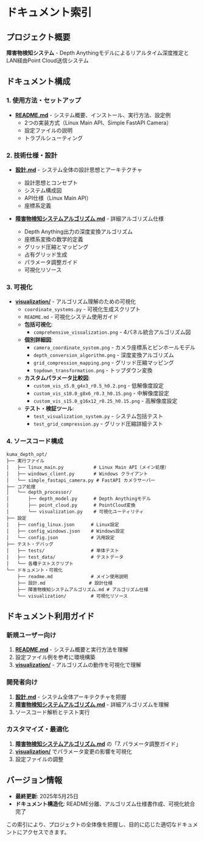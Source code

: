# ドキュメント索引

## プロジェクト概要

**障害物検知システム** - Depth Anythingモデルによるリアルタイム深度推定とLAN経由Point Cloud送信システム

## ドキュメント構成

### 1. 使用方法・セットアップ

- **[README.md](readme.md)** - システム概要、インストール、実行方法、設定例
  - 2つの実装方式（Linux Main API、Simple FastAPI Camera）
  - 設定ファイルの説明
  - トラブルシューティング

### 2. 技術仕様・設計

- **[設計.md](設計.md)** - システム全体の設計思想とアーキテクチャ
  - 設計思想とコンセプト
  - システム構成図
  - API仕様（Linux Main API）
  - 座標系定義

- **[障害物検知システムアルゴリズム.md](障害物検知システムアルゴリズム.md)** - 詳細アルゴリズム仕様
  - Depth Anything出力の深度変換アルゴリズム
  - 座標系変換の数学的定義
  - グリッド圧縮とマッピング
  - 占有グリッド生成
  - パラメータ調整ガイド
  - 可視化リソース

### 3. 可視化

- **[visualization/](visualization/)** - アルゴリズム理解のための可視化
  - `coordinate_systems.py` - 可視化生成スクリプト
  - `README.md` - 可視化システム使用ガイド
  - **包括可視化**:
    - `comprehensive_visualization.png` - 4パネル統合アルゴリズム図
  - **個別詳細図**:
    - `camera_coordinate_system.png` - カメラ座標系とピンホールモデル
    - `depth_conversion_algorithm.png` - 深度変換アルゴリズム
    - `grid_compression_mapping.png` - グリッド圧縮マッピング
    - `topdown_transformation.png` - トップダウン変換
  - **カスタムパラメータ比較図**:
    - `custom_vis_s5.0_g4x3_r0.5_h0.2.png` - 低解像度設定
    - `custom_vis_s10.0_g8x6_r0.3_h0.15.png` - 中解像度設定
    - `custom_vis_s15.0_g16x12_r0.25_h0.15.png` - 高解像度設定
  - **テスト・検証ツール**:
    - `test_visualization_system.py` - システム包括テスト
    - `test_grid_compression.py` - グリッド圧縮詳細テスト

### 4. ソースコード構成

```
kuma_depth_opt/
├── 実行ファイル
│   ├── linux_main.py           # Linux Main API（メイン処理）
│   ├── windows_client.py       # Windows クライアント
│   └── simple_fastapi_camera.py # FastAPI カメラサーバー
├── コア処理
│   └── depth_processor/
│       ├── depth_model.py      # Depth Anythingモデル
│       ├── point_cloud.py      # PointCloud変換
│       └── visualization.py    # 可視化ユーティリティ
├── 設定
│   ├── config_linux.json      # Linux設定
│   ├── config_windows.json    # Windows設定
│   └── config.json            # 汎用設定
├── テスト・デバッグ
│   ├── tests/                 # 単体テスト
│   ├── test_data/             # テストデータ
│   └── 各種テストスクリプト
└── ドキュメント・可視化
    ├── readme.md              # メイン使用説明
    ├── 設計.md                # 設計仕様
    ├── 障害物検知システムアルゴリズム.md # アルゴリズム仕様
    └── visualization/         # 可視化リソース
```

## ドキュメント利用ガイド

### 新規ユーザー向け

1. **[README.md](readme.md)** - システム概要と実行方法を理解
2. 設定ファイル例を参考に環境構築
3. **[visualization/](visualization/)** - アルゴリズムの動作を可視化で理解

### 開発者向け

1. **[設計.md](設計.md)** - システム全体アーキテクチャを把握
2. **[障害物検知システムアルゴリズム.md](障害物検知システムアルゴリズム.md)** - 詳細アルゴリズムを理解
3. ソースコード解析とテスト実行

### カスタマイズ・最適化

1. **[障害物検知システムアルゴリズム.md](障害物検知システムアルゴリズム.md)** の「7. パラメータ調整ガイド」
2. **[visualization/](visualization/)** でパラメータ変更の影響を可視化
3. 設定ファイルの調整

## バージョン情報

- **最終更新**: 2025年5月25日
- **ドキュメント構造化**: README分離、アルゴリズム仕様書作成、可視化統合完了

この索引により、プロジェクトの全体像を把握し、目的に応じた適切なドキュメントにアクセスできます。
